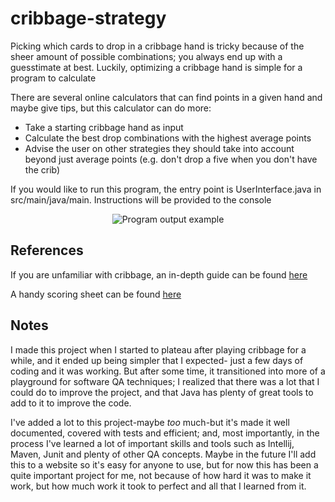 # cribbage-strategy

Picking which cards to drop in a cribbage hand is tricky because of the sheer amount of possible
combinations; you always end up with a guesstimate at best. Luckily, optimizing a cribbage hand
is simple for a program to calculate

There are several online calculators that can find points in a given hand and maybe give tips, but
this calculator can do more:

* Take a starting cribbage hand as input
* Calculate the best drop combinations with the highest average points
* Advise the user on other strategies they should take into account beyond just average points
  (e.g. don't drop a five when you don't have the crib)

If you would like to run this program, the entry point is UserInterface.java in src/main/java/main.
Instructions will be provided to the console

<p align="center">
    <img style="margin-left: auto; margin-right: auto;"
         src="https://user-images.githubusercontent.com/61813081/145729405-d7368ff3-130b-4d71-9fbd-ef92269470ce.png"
         alt="Program output example">
<p>

## References

If you are unfamiliar with cribbage, an in-depth guide can be found
[here](https://bicyclecards.com/how-to-play/cribbage/)

A handy scoring sheet can be found
[here](https://i.pinimg.com/originals/f8/c8/82/f8c8821f3094d75847767e61bc54319d.png)

## Notes

I made this project when I started to plateau after playing cribbage for a while, and it ended up being simpler that I expected- just a few days of coding and it was working. But after some time, it transitioned into more of a playground for software QA techniques; I realized that there was a lot that I could do to improve the project, and that Java has plenty of great tools to add to it to improve the code.

I've added a lot to this project-maybe *too* much-but it's made it well documented, covered with tests and efficient; and, most importantly, in the process I've learned a lot of important skills and tools such as Intellij, Maven, Junit and plenty of other QA concepts. Maybe in the future I'll add this to a website so it's easy for anyone to use, but for now this has been a quite important project for me, not because of how hard it was to make it work, but how much work it took to perfect and all that I learned from it.

